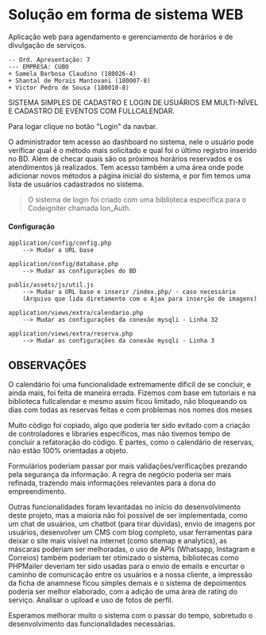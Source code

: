 # Solução em forma de sistema WEB

Aplicação web para agendamento e gerenciamento de horários e de divulgação de serviços.

    -- Ord. Apresentação: 7                                                                                        
    --- EMPRESA: CUBO                                                                                 
    + Samela Barbosa Claudino (180026-4)                                       
    + Shantal de Morais Mantovani (180007-8)                                   
    + Victor Pedro de Sousa (180010-8)                                              

SISTEMA SIMPLES DE CADASTRO E LOGIN DE USUÁRIOS EM MULTI-NÍVEL
E CADASTRO DE EVENTOS COM FULLCALENDAR.

Para logar clique no botão "Login" da navbar.

O administrador tem acesso ao dashboard no sistema, nele o usuário pode verificar
qual é o método mais solicitado e qual foi o último registro inserido no BD.
Além de checar quais são os próximos horários reservados e os atendimentos já realizados.
Tem acesso também a uma área onde pode adicionar novos métodos a página inicial do sistema,
e por fim temos uma lista de usuários cadastrados no sistema.

> O sistema de login foi criado com uma biblioteca especifica para o Codeigniter chamada Ion_Auth.

#### Configuração

    application/config/config.php
        --> Mudar a URL base
    
    application/config/database.php
        --> Mudar as configurações do BD

    public/assets/js/util.js
        --> Mudar a URL base e inserir /index.php/ - caso necessário
        (Arquivo que lida diretamente com o Ajax para inserção de imagens)

    application/views/extra/calendario.php
        --> Mudar as configurações da conexão mysqli - Linha 32

    application/views/extra/reserva.php
        --> Mudar as configurações da conexão mysqli - Linha 3

## OBSERVAÇÕES 

O calendário foi uma funcionalidade extremamente dificil de se concluir, e ainda mais, foi feita
de maneira errada. Fizemos com base em tutoriais e na biblioteca fullcalendar e mesmo assim
ficou limitado, não bloqueando os dias com todas as reservas feitas e com problemas nos nomes dos meses

Muito código foi copiado, algo que poderia ter sido evitado com a criação de controladores e libraries
específicos, mas não tivemos tempo de concluir a refatoração do código. E partes, como o calendário de
reservas, não estão 100% orientadas a objeto.

Formulários poderiam passar por mais validações/verificações prezando pela segurança da informação. A regra
de negócio poderia ser mais refinada, trazendo mais informações relevantes para a dona do empreendimento.

Outras funcionalidades foram levantadas no início do desenvolvimento deste projeto, mas a maioria não foi
possível de ser implementada, como um chat de usuários, um chatbot (para tirar dúvidas), envio de imagens 
por usuários, desenvolver um CMS com blog completo, usar ferramentas para deixar o site mais visível na 
internet (como sitemap e analytics), as máscaras poderiam ser melhoradas, o uso de APIs (Whatsapp, 
Instagram e Correios) também poderiam ter otimizado o sistema,  bibliotecas como PHPMailer deveriam ter
sido usadas para o envio de emails e encurtar o caminho de comunicação entre os usuários e a nossa cliente,
a impressão da ficha de anamnese ficou simples demais e o sistema de depoimentos poderia ser melhor elaborado,
com a adição de uma área de rating do serviço. Analisar o upload e uso de fotos de perfil.

Esperamos melhorar muito o sistema com o passar do tempo, sobretudo o desenvolvimento das funcionalidades
necessárias.
